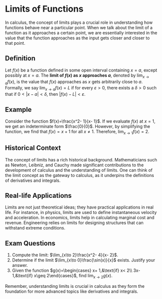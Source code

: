 # Limits of Functions

In calculus, the concept of limits plays a crucial role in understanding how functions behave near a particular point. When we talk about the limit of a function as it approaches a certain point, we are essentially interested in the value that the function approaches as the input gets closer and closer to that point.

## Definition

Let $f(x)$ be a function defined in some open interval containing $x=a$, except possibly at $x=a$. The **limit of $f(x)$ as $x$ approaches $a$**, denoted by $\lim_{x\to a} f(x)$, is the value that $f(x)$ approaches as $x$ gets arbitrarily close to $a$. Formally, we say $\lim_{x\to a} f(x)= L$ if for every $\varepsilon> 0$, there exists a $\delta> 0$ such that if $0<|x- a|<\delta$, then $|f(x)- L|<\varepsilon$.

## Example

Consider the function $f(x)=\frac{x^2- 1}{x- 1}$. If we evaluate $f(x)$ at $x= 1$, we get an indeterminate form $\frac{0}{0}$. However, by simplifying the function, we find that $f(x)= x+ 1$ for all $x\neq 1$. Therefore, $\lim_{x\to 1} f(x)= 2$.

## Historical Context

The concept of limits has a rich historical background. Mathematicians such as Newton, Leibniz, and Cauchy made significant contributions to the development of calculus and the understanding of limits. One can think of the limit concept as the gateway to calculus, as it underpins the definitions of derivatives and integrals.

## Real-life Applications

Limits are not just theoretical ideas; they have practical applications in real life. For instance, in physics, limits are used to define instantaneous velocity and acceleration. In economics, limits help in calculating marginal cost and revenue. Engineering relies on limits for designing structures that can withstand extreme conditions.

## Exam Questions

1. Compute the limit: $\lim_{x\to 2}\frac{x^2- 4}{x- 2}$.
2. Determine if the limit $\lim_{x\to 0}\frac{\sin(x)}{x}$ exists. Justify your answer.
3. Given the function $g(x)=\begin{cases} x+ 1,&\text{if} x< 2\\ 3x- 1,&\text{if} x\geq 2\end{cases}$, find $\lim_{x\to 2} g(x)$.

Remember, understanding limits is crucial in calculus as they form the foundation for more advanced topics like derivatives and integrals.